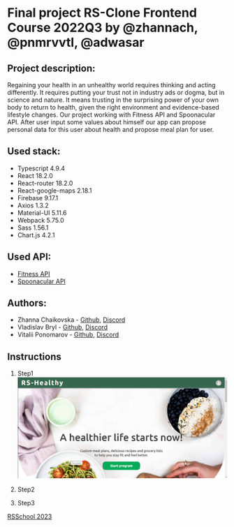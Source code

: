 # Final project RS-Clone Frontend Course 2022Q3 by @zhannach, @pnmrvvtl, @adwasar

## Project description:

Regaining your health in an unhealthy world requires thinking and acting differently. It requires putting your trust not
in industry ads or dogma, but in science and nature. It means trusting in the surprising power of your own body to
return to health, given the right environment and evidence-based lifestyle changes.
Our project working with Fitness API and Spoonacular API. After user input some values about himself our app can propose
personal data for this user about health and propose meal plan for user.

## Used stack:

* Typescript 4.9.4
* React 18.2.0
* React-router 18.2.0
* React-google-maps 2.18.1
* Firebase 9.17.1
* Axios 1.3.2
* Material-UI 5.11.6
* Webpack 5.75.0
* Sass 1.56.1
* Chart.js 4.2.1

## Used API:

* [Fitness API](https://rapidapi.com/uk/malaaddincelik/api/fitness-calculator)
* [Spoonacular API](https://rapidapi.com/spoonacular/api/recipe-food-nutrition)

## Authors:

* Zhanna Chaikovska - [Github](https://github.com/zhannach), [Discord](http://discordapp.com/users/zhannach#8353)
* Vladislav Bryl - [Github](https://github.com/adwasar), [Discord](http://discordapp.com/users/Adwasar#9596)
* Vitalii Ponomarov - [Github](https://github.com/pnmrvvtl), [Discord](http://discordapp.com/users/pnmrvvtl#4978)

## Instructions

1. Step1
   ![step1 instruction](./instruct_img/_img%20(1).png)

2. Step2
3. Step3

[RSSchool 2023](https://rs.school)
